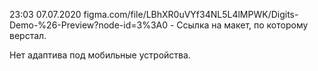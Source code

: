23:03 07.07.2020
figma.com/file/LBhXR0uVYf34NL5L4lMPWK/Digits-Demo-%26-Preview?node-id=3%3A0 - Ссылка на макет, по которому верстал.

Нет адаптива под мобильные устройства.
